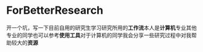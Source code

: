 # ForBetterResearch
开一个坑，写一下目前自用的研究生学习研究所用的**工作流**本人是**计算机**专业其他专业的同学也可以参考**使用工具**对于计算机的同学我会分享一些研究过程中对我帮助较大的**资源**
